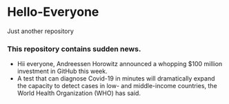 # Hello-Everyone
Just another repository
### This repository contains sudden news.
- Hii everyone,
Andreessen Horowitz announced a whopping $100 million investment in GitHub this week. 
- A test that can diagnose Covid-19 in minutes will dramatically expand the capacity to detect cases in low- and middle-income countries, the World Health Organization (WHO) has said.
